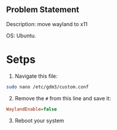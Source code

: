 
## Problem Statement

Description: move wayland to x11

OS: Ubuntu.

# Setps

1. Navigate this file:

```bash
sudo nano /etc/gdm3/custom.conf
```

2. Remove the `#` from this line and save it:

```ini
WaylandEnable=false
```

3. Reboot your system
